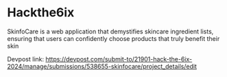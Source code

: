 # Hackthe6ix
SkinfoCare is a web application that demystifies skincare ingredient lists, ensuring that users can confidently choose products that truly benefit their skin

Devpost link: https://devpost.com/submit-to/21901-hack-the-6ix-2024/manage/submissions/538655-skinfocare/project_details/edit
